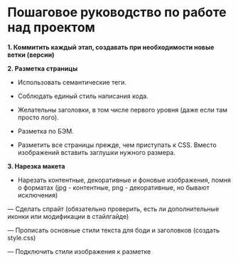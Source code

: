 <h1>Пошаговое руководство по работе над проектом</h1>

<b>1. Коммитить каждый этап, создавать при необходимости новые ветки (версии)</b>

<b>2. Разметка страницы</b>

- Использовать семантические теги. 

- Соблюдать единый стиль написания кода.

- Желательны заголовки, в том числе первого уровня (даже если там просто лого).

- Разметка по БЭМ.

- Разметить все страницы прежде, чем приступать к CSS. Вместо изображений вставить заглушки нужного размера.

<b>3. Нарезка макета</b>

- Нарезать контентные, декоративные и фоновые изображения, помня о форматах (jpg - контентные, png - декоративные, но бывают исключения)

— Сделать спрайт (обязательно проверить, есть ли дополнительные иконки или модификации в стайлгайде)

— Прописать основные стили текста для боди и заголовков (создать style.css)

— Подключить стили изображения к разметке